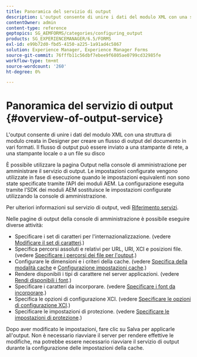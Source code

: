 ```yaml
---
title: Panoramica del servizio di output
description: L'output consente di unire i dati del modulo XML con una struttura di modulo creata in Designer per creare un flusso di output del documento in vari formati.
contentOwner: admin
content-type: reference
geptopics: SG_AEMFORMS/categories/configuring_output
products: SG_EXPERIENCEMANAGER/6.5/FORMS
exl-id: e99b72d0-fbd5-4150-a225-1a91ad4c5867
solution: Experience Manager, Experience Manager Forms
source-git-commit: 76fffb11c56dbf7ebee9f6805ae0799cd32985fe
workflow-type: tm+mt
source-wordcount: '260'
ht-degree: 0%

---
```


# Panoramica del servizio di output {#overview-of-output-service}

L&#39;output consente di unire i dati del modulo XML con una struttura di modulo creata in Designer per creare un flusso di output del documento in vari formati. Il flusso di output può essere inviato a una stampante di rete, a una stampante locale o a un file su disco

È possibile utilizzare la pagina Output nella console di amministrazione per amministrare il servizio di output. Le impostazioni configurate vengono utilizzate in fase di esecuzione quando le impostazioni equivalenti non sono state specificate tramite l’API dei moduli AEM. La configurazione eseguita tramite l’SDK dei moduli AEM sostituisce le impostazioni configurate utilizzando la console di amministrazione.

Per ulteriori informazioni sul servizio di output, vedi [Riferimento servizi](https://www.adobe.com/go/learn_aemforms_services_61).

Nelle pagine di output della console di amministrazione è possibile eseguire diverse attività:

* Specificare i set di caratteri per l&#39;internazionalizzazione. (vedere [Modificare il set di caratteri](/help/forms/using/admin-help/change-character-set.md#change-the-character-set).)
* Specifica percorsi assoluti e relativi per URL, URI, XCI e posizioni file. (vedere [Specificare i percorsi dei file per l&#39;output](/help/forms/using/admin-help/specify-file-locations-output.md#specify-file-locations-for-output).)
* Configurare le dimensioni e i criteri della cache. (vedere [Specifica della modalità cache](/help/forms/using/admin-help/configuring-caching-output.md#specifying-the-cache-mode) e [Configurazione impostazioni cache](/help/forms/using/admin-help/configuring-caching-output.md#configuring-cache-settings).)
* Rendere disponibili i tipi di carattere nel server applicazioni. (vedere [Rendi disponibili i font](/help/forms/using/admin-help/make-fonts-available.md#make-fonts-available).)
* Specificare i caratteri da incorporare. (vedere [Specificare i font da incorporare](/help/forms/using/admin-help/specify-fonts-embed.md#specify-fonts-to-embed).)
* Specifica le opzioni di configurazione XCI. (vedere [Specificare le opzioni di configurazione XCI](/help/forms/using/admin-help/specify-xci-configuration-options.md#specify-xci-configuration-options).)
* Specificare le impostazioni di protezione. (vedere [Specificare le impostazioni di protezione](/help/forms/using/admin-help/specify-security-settings.md#specify-security-settings).)

Dopo aver modificato le impostazioni, fare clic su Salva per applicarle all&#39;output. Non è necessario riavviare il server per rendere effettive le modifiche, ma potrebbe essere necessario riavviare il servizio di output durante la configurazione delle impostazioni della cache.
